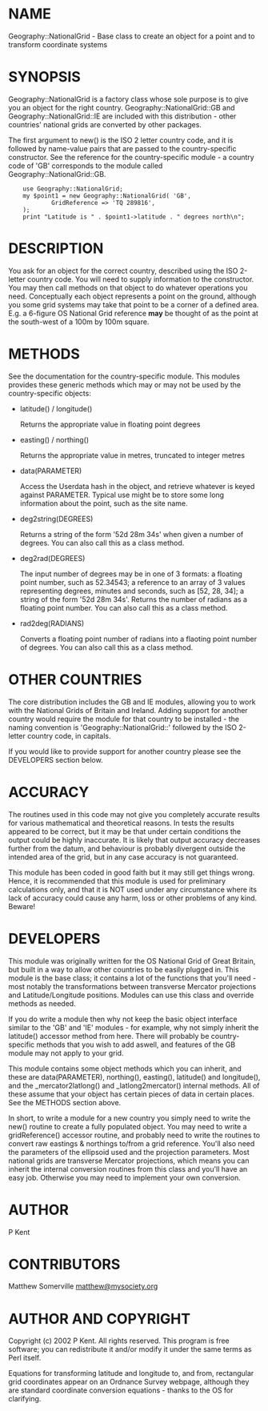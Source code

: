 # NAME

Geography::NationalGrid - Base class to create an object for a point and to transform coordinate systems

# SYNOPSIS

Geography::NationalGrid is a factory class whose sole purpose is to give you an object for the right country.
Geography::NationalGrid::GB and Geography::NationalGrid::IE are included with this distribution - other countries'
national grids are converted by other packages.

The first argument to new() is the ISO 2 letter country code, and it is followed by name-value pairs that are passed to 
the country-specific constructor. See the reference for the country-specific module - a country code of 'GB'
corresponds to the module called Geography::NationalGrid::GB.

        use Geography::NationalGrid;
        my $point1 = new Geography::NationalGrid( 'GB',
                GridReference => 'TQ 289816',
        );
        print "Latitude is " . $point1->latitude . " degrees north\n";

# DESCRIPTION

You ask for an object for the correct country, described using the ISO 2-letter country code. You will need to
supply information to the constructor. You may then call methods on that object to do whatever operations you need.
Conceptually each object represents a point on the ground, although you some grid systems may take that point to 
be a corner of a defined area. E.g. a 6-figure OS National Grid reference **may** be thought of as the point at the south-west
of a 100m by 100m square.

# METHODS

See the documentation for the country-specific module. This modules provides these generic methods which may or may not be used
by the country-specific objects:

- latitude() / longitude()

    Returns the appropriate value in floating point degrees

- easting() / northing()

    Returns the appropriate value in metres, truncated to integer metres

- data(PARAMETER)

    Access the Userdata hash in the object, and retrieve whatever is keyed against PARAMETER. Typical use might be to store
    some long information about the point, such as the site name.

- deg2string(DEGREES)

    Returns a string of the form '52d 28m 34s' when given a number of degrees. You can also call this as a class method.

- deg2rad(DEGREES)

    The input number of degrees may be in one of 3 formats: a floating point number, such as 52.34543; a reference to an array of
    3 values representing degrees, minutes and seconds, such as \[52, 28, 34\]; a string of the form '52d 28m 34s'. Returns
    the number of radians as a floating point number.  You can also call this as a class method.

- rad2deg(RADIANS)

    Converts a floating point number of radians into a flaoting point number of degrees.  You can also call this as a class method.

# OTHER COUNTRIES

The core distribution includes the GB and IE modules, allowing you to work with the National Grids of Britain and Ireland.
Adding support for another country would require the module for that country to be installed - the naming convention is
'Geography::NationalGrid::' followed by the ISO 2-letter country code, in capitals.

If you would like to provide support for another country please see the DEVELOPERS section below.

# ACCURACY

The routines used in this code may not give you completely accurate results for various mathematical and theoretical reasons.
In tests the results appeared to be correct, but it may be that under certain conditions the output
could be highly inaccurate. It is likely that output accuracy decreases further from the datum, and behaviour is probably divergent
outside the intended area of the grid, but in any case accuracy is not guaranteed.

This module has been coded in good faith but it may still get things wrong.
Hence, it is recommended that this module is used for preliminary calculations only, and that it is NOT used under any
circumstance where its lack of accuracy could cause any harm, loss or other problems of any kind. Beware!

# DEVELOPERS

This module was originally written for the OS National Grid of Great Britain, but built in a way to
allow other countries to be easily plugged in. This module is the base class; it contains a lot of the functions
that you'll need - most notably the transformations between transverse Mercator projections and Latitude/Longitude positions.
Modules can use this class and override methods as needed.

If you do write a module then why not keep the basic object interface similar to the 'GB' and 'IE' modules - for example,
why not simply inherit the latitude() accessor method from here. There will probably be country-specific methods that you
wish to add aswell, and features of the GB module may not apply to your grid.

This module contains some object methods which you can inherit, and these are data(PARAMETER), northing(), easting(),
latitude() and longitude(), and the \_mercator2latlong() and \_latlong2mercator() internal methods. All of these assume that your object
has certain pieces of data in certain places. See the METHODS section above.

In short, to write a module for a new country you simply need to write the new() routine to create a fully populated object. You
may need to write a gridReference() accessor routine, and probably need to write the routines to convert raw eastings & northings
to/from a grid reference. You'll also need the parameters of the ellipsoid used and the projection parameters. Most national grids are
transverse Mercator projections, which means you can inherit the internal conversion
routines from this class and you'll have an easy job. Otherwise
you may need to implement your own conversion.

# AUTHOR

P Kent

# CONTRIBUTORS

Matthew Somerville <matthew@mysociety.org>

# AUTHOR AND COPYRIGHT

Copyright (c) 2002 P Kent. All rights reserved.
This program is free software; you can redistribute it and/or modify it under the same terms as Perl itself.

Equations for transforming latitude and longitude to, and from, rectangular grid coordinates
appear on an Ordnance Survey webpage, although they are
standard coordinate conversion equations - thanks to the OS for clarifying.
